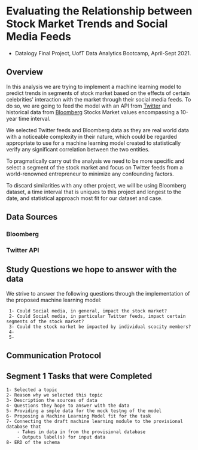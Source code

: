 
# Evaluating the Relationship between Stock Market Trends and Social Media Feeds
* Datalogy Final Project, UofT Data Analytics Bootcamp, April-Sept 2021.

## Overview

In this analysis we are trying to implement a machine learning model to predict trends in segments of stock market based on the effects of certain celebrities' interaction with the market through their social media feeds. To do so, we are going to feed the model with an API from [Twitter](https://twitter.com/?lang=en) and historical data from [Bloomberg](https://www.bloomberg.com/markets/stocks) Stocks Market values encompassing a 10-year time interval. 

We selected Twitter feeds and Bloomberg data as they are real world data with a noticeable complexity in their nature, which could be regarded appropriate to use for a machine learning model created to statistically verify any significant correlation between the two entities.

To pragmatically carry out the analysis we need to be more specific and select a segment of the stock market and focus on Twitter feeds from a world-renowned entrepreneur to minimize any confounding factors. 

To discard similarities with any other project, we will be using Bloomberg dataset, a time interval that is uniques to this project and longest to the date, and statistical approach most fit for our dataset and case. 

## Data Sources

   ### Bloomberg






   ### Twitter API



## Study Questions we hope to answer with the data
We strive to answer the following questions through the implementation of the proposed machine learning model:

     1- Could Social media, in general, impact the stock market?
     2- Could Social media, in particular Twitter feeds, impact certain segments of the stock market?
     3- Could the stock market be impacted by individual scocity members?
     4-
     5-


## Communication Protocol




## Segment 1 Tasks that were Completed

    1- Selected a topic
    2- Reason why we selected this topic
    3- Description the sources of data
    4- Questions they hope to answer with the data
    5- Providing a smple data for the mock testng of the model
    6- Proposing a Machine Learning Model fit for the task 
    7- Connecting the draft machine learning module to the provisional database that
        - Takes in data in from the provisional database
        - Outputs label(s) for input data
    8- ERD of the schema















